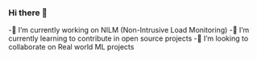 ### Hi there 👋

-🔭 I’m currently working on NILM (Non-Intrusive Load Monitoring)
-🌱 I’m currently learning to contribute in open source projects
-👯 I’m looking to collaborate on Real world ML projects


<!--
**Ninad-Golatkar/Ninad-Golatkar** is a ✨ _special_ ✨ repository because its `README.md` (this file) appears on your GitHub profile.

Here are some ideas to get you started:

- 🔭 I’m currently working on ...
- 🌱 I’m currently learning ...
- 👯 I’m looking to collaborate on ...
- 🤔 I’m looking for help with ...
- 💬 Ask me about ...
- 📫 How to reach me: ...
- 😄 Pronouns: ...
- ⚡ Fun fact: ...
-->
